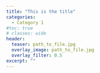 ```yaml
---
title: "This is the title"
categories:
  - Category 1
#toc: true
# classes: wide
header:
  teaser: path_to_file.jpg
  overlay_image: path_to_file.jpg
  overlay_filter: 0.5
excerpt: ""
---
```

